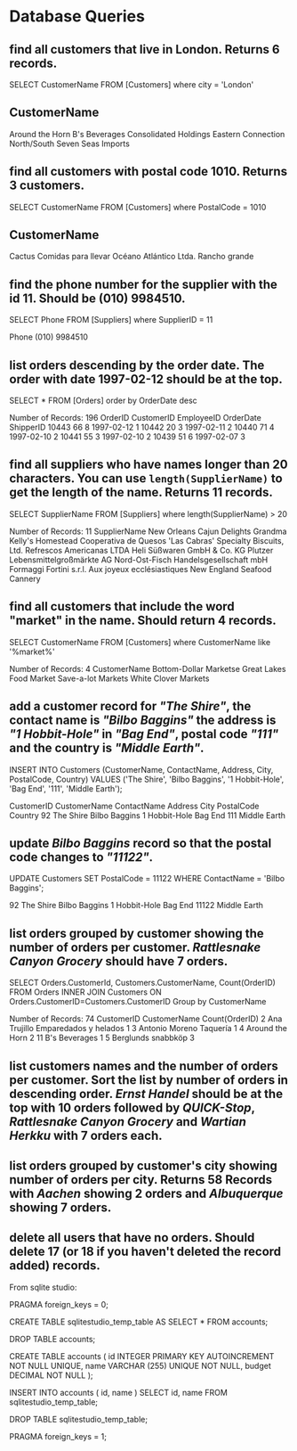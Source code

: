# Database Queries

## find all customers that live in London. Returns 6 records.
SELECT CustomerName FROM [Customers] where city = 'London'

## CustomerName
Around the Horn
B's Beverages
Consolidated Holdings
Eastern Connection
North/South
Seven Seas Imports




## find all customers with postal code 1010. Returns 3 customers.

SELECT CustomerName FROM [Customers] where PostalCode = 1010

## CustomerName
Cactus Comidas para llevar
Océano Atlántico Ltda.
Rancho grande



## find the phone number for the supplier with the id 11. Should be (010) 9984510.

SELECT Phone FROM [Suppliers] where SupplierID = 11

Phone
(010) 9984510

## list orders descending by the order date. The order with date 1997-02-12 should be at the top.

SELECT * FROM [Orders] order by OrderDate desc

Number of Records: 196
OrderID	CustomerID	EmployeeID	OrderDate	ShipperID
10443	66	8	1997-02-12	1
10442	20	3	1997-02-11	2
10440	71	4	1997-02-10	2
10441	55	3	1997-02-10	2
10439	51	6	1997-02-07	3


## find all suppliers who have names longer than 20 characters. You can use `length(SupplierName)` to get the length of the name. Returns 11 records.
SELECT SupplierName FROM [Suppliers] where length(SupplierName) > 20

Number of Records: 11
SupplierName
New Orleans Cajun Delights
Grandma Kelly's Homestead
Cooperativa de Quesos 'Las Cabras'
Specialty Biscuits, Ltd.
Refrescos Americanas LTDA
Heli Süßwaren GmbH & Co. KG
Plutzer Lebensmittelgroßmärkte AG
Nord-Ost-Fisch Handelsgesellschaft mbH
Formaggi Fortini s.r.l.
Aux joyeux ecclésiastiques
New England Seafood Cannery


## find all customers that include the word "market" in the name. Should return 4 records.

SELECT CustomerName FROM [Customers] where CustomerName like '%market%'

Number of Records: 4
CustomerName
Bottom-Dollar Marketse
Great Lakes Food Market
Save-a-lot Markets
White Clover Markets

## add a customer record for _"The Shire"_, the contact name is _"Bilbo Baggins"_ the address is _"1 Hobbit-Hole"_ in _"Bag End"_, postal code _"111"_ and the country is _"Middle Earth"_.

INSERT INTO Customers (CustomerName, ContactName, Address, City, PostalCode, Country)
VALUES ('The Shire', 'Bilbo Baggins', '1 Hobbit-Hole', 'Bag End', '111', 'Middle Earth');

CustomerID	CustomerName	ContactName	Address	City	PostalCode	Country
92	The Shire	Bilbo Baggins	1 Hobbit-Hole	Bag End	111	Middle Earth

## update _Bilbo Baggins_ record so that the postal code changes to _"11122"_.

UPDATE Customers
SET PostalCode = 11122
WHERE ContactName = 'Bilbo Baggins';

92	The Shire	Bilbo Baggins	1 Hobbit-Hole	Bag End	11122	Middle Earth


## list orders grouped by customer showing the number of orders per customer. _Rattlesnake Canyon Grocery_ should have 7 orders.

SELECT Orders.CustomerId, Customers.CustomerName, Count(OrderID)
FROM Orders
INNER JOIN Customers
ON Orders.CustomerID=Customers.CustomerID
Group by CustomerName 

Number of Records: 74
CustomerID	CustomerName	Count(OrderID)
2	Ana Trujillo Emparedados y helados	1
3	Antonio Moreno Taquería	1
4	Around the Horn	2
11	B's Beverages	1
5	Berglunds snabbköp	3



## list customers names and the number of orders per customer. Sort the list by number of orders in descending order. _Ernst Handel_ should be at the top with 10 orders followed by _QUICK-Stop_, _Rattlesnake Canyon Grocery_ and _Wartian Herkku_ with 7 orders each.

## list orders grouped by customer's city showing number of orders per city. Returns 58 Records with _Aachen_ showing 2 orders and _Albuquerque_ showing 7 orders.

## delete all users that have no orders. Should delete 17 (or 18 if you haven't deleted the record added) records.


From sqlite studio:

PRAGMA foreign_keys = 0;

CREATE TABLE sqlitestudio_temp_table AS SELECT *
                                          FROM accounts;

DROP TABLE accounts;

CREATE TABLE accounts (
    id     INTEGER       PRIMARY KEY AUTOINCREMENT
                         NOT NULL
                         UNIQUE,
    name   VARCHAR (255) UNIQUE
                         NOT NULL,
    budget DECIMAL       NOT NULL
);

INSERT INTO accounts (
                         id,
                         name
                     )
                     SELECT id,
                            name
                       FROM sqlitestudio_temp_table;

DROP TABLE sqlitestudio_temp_table;

PRAGMA foreign_keys = 1;
